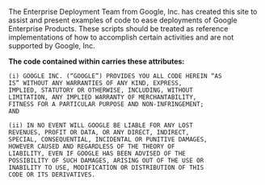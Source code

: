 The Enterprise Deployment Team from Google, Inc. has created this site to assist and present examples of code to ease deployments of Google Enterprise Products. These scripts should be treated as reference implementations of how to accomplish certain activities and are not supported by Google, Inc.

**The code contained within carries these attributes:**

```
(i) GOOGLE INC. (“GOOGLE”) PROVIDES YOU ALL CODE HEREIN “AS
IS” WITHOUT ANY WARRANTIES OF ANY KIND, EXPRESS,
IMPLIED, STATUTORY OR OTHERWISE, INCLUDING, WITHOUT
LIMITATION, ANY IMPLIED WARRANTY OF MERCHANTABILITY,
FITNESS FOR A PARTICULAR PURPOSE AND NON-INFRINGEMENT;
AND 

(ii) IN NO EVENT WILL GOOGLE BE LIABLE FOR ANY LOST
REVENUES, PROFIT OR DATA, OR ANY DIRECT, INDIRECT,
SPECIAL, CONSEQUENTIAL, INCIDENTAL OR PUNITIVE DAMAGES,
HOWEVER CAUSED AND REGARDLESS OF THE THEORY OF
LIABILITY, EVEN IF GOOGLE HAS BEEN ADVISED OF THE
POSSIBILITY OF SUCH DAMAGES, ARISING OUT OF THE USE OR
INABILITY TO USE, MODIFICATION OR DISTRIBUTION OF THIS
CODE OR ITS DERIVATIVES.
```